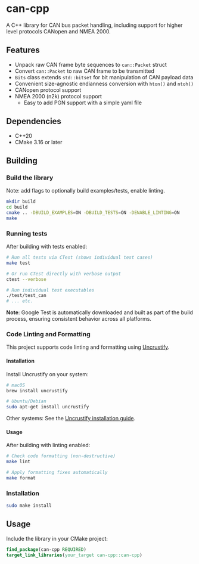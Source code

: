 # can-cpp

A C++ library for CAN bus packet handling, including support for higher level protocols CANopen and NMEA 2000.

## Features

- Unpack raw CAN frame byte sequences to `can::Packet` struct
- Convert `can::Packet` to raw CAN frame to be transmitted
- `Bits` class extends `std::bitset` for bit manipulation of CAN payload data
- Convenient size-agnostic endianness conversion with `hton()` and `ntoh()`
- CANopen protocol support
- NMEA 2000 (n2k) protocol support
  - Easy to add PGN support with a simple yaml file

## Dependencies

- C++20
- CMake 3.16 or later

## Building

### Build the library

Note: add flags to optionally build examples/tests, enable linting.

```bash
mkdir build
cd build
cmake .. -DBUILD_EXAMPLES=ON -DBUILD_TESTS=ON -DENABLE_LINTING=ON
make
```

### Running tests

After building with tests enabled:

```bash
# Run all tests via CTest (shows individual test cases)
make test

# Or run CTest directly with verbose output
ctest --verbose

# Run individual test executables
./test/test_can
# ... etc.
```

**Note**: Google Test is automatically downloaded and built as part of the build process, ensuring consistent behavior across all platforms.

### Code Linting and Formatting

This project supports code linting and formatting using [Uncrustify](https://github.com/uncrustify/uncrustify). 

#### Installation

Install Uncrustify on your system:

```bash
# macOS
brew install uncrustify

# Ubuntu/Debian
sudo apt-get install uncrustify
```

Other systems: See the [Uncrustify installation guide](https://github.com/uncrustify/uncrustify).

#### Usage

After building with linting enabled:

```bash
# Check code formatting (non-destructive)
make lint

# Apply formatting fixes automatically
make format
```

### Installation

```bash
sudo make install
```

## Usage

Include the library in your CMake project:

```cmake
find_package(can-cpp REQUIRED)
target_link_libraries(your_target can-cpp::can-cpp)
```
